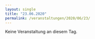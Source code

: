 ```yaml
---
layout: single
title: "23.06.2020"
permalink: /veranstaltungen/2020/06/23/
---
```


Keine Veranstaltung an diesem Tag.
